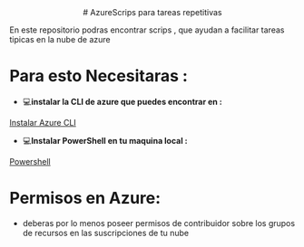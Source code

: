 <div align="center">
# AzureScrips para tareas repetitivas
</div>

En este repositorio podras encontrar scrips , que ayudan a facilitar tareas tipicas en la nube de azure

# Para esto Necesitaras :

-  💻**instalar la CLI de azure que puedes encontrar en :**

<a href='https://learn.microsoft.com/es-es/cli/azure/install-azure-cli'> Instalar Azure CLI</a>

- 💻**Instalar PowerShell en tu maquina local :**

<a href='https://learn.microsoft.com/en-us/powershell/scripting/install/installing-powershell-on-windows?view=powershell-7.5'> Powershell </a>

# Permisos en Azure:

- deberas por lo menos poseer permisos de contribuidor sobre los grupos de recursos en las suscripciones de tu nube